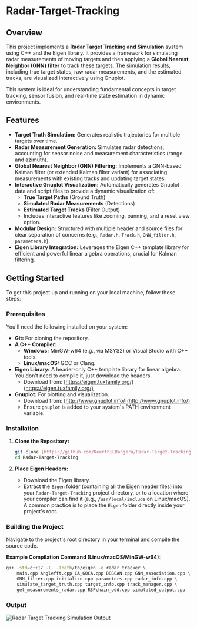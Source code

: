 # Radar-Target-Tracking

## Overview

This project implements a **Radar Target Tracking and Simulation** system using C++ and the Eigen library. It provides a framework for simulating radar measurements of moving targets and then applying a **Global Nearest Neighbor (GNN) filter** to track these targets. The simulation results, including true target states, raw radar measurements, and the estimated tracks, are visualized interactively using Gnuplot.

This system is ideal for understanding fundamental concepts in target tracking, sensor fusion, and real-time state estimation in dynamic environments.

## Features

* **Target Truth Simulation:** Generates realistic trajectories for multiple targets over time.
* **Radar Measurement Generation:** Simulates radar detections, accounting for sensor noise and measurement characteristics (range and azimuth).
* **Global Nearest Neighbor (GNN) Filtering:** Implements a GNN-based Kalman filter (or extended Kalman filter variant) for associating measurements with existing tracks and updating target states.
* **Interactive Gnuplot Visualization:** Automatically generates Gnuplot data and script files to provide a dynamic visualization of:
    * **True Target Paths** (Ground Truth)
    * **Simulated Radar Measurements** (Detections)
    * **Estimated Target Tracks** (Filter Output)
    * Includes interactive features like zooming, panning, and a reset view option.
* **Modular Design:** Structured with multiple header and source files for clear separation of concerns (e.g., `Radar.h`, `Track.h`, `GNN_filter.h`, `parameters.h`).
* **Eigen Library Integration:** Leverages the Eigen C++ template library for efficient and powerful linear algebra operations, crucial for Kalman filtering.

## Getting Started

To get this project up and running on your local machine, follow these steps:

### Prerequisites

You'll need the following installed on your system:

* **Git:** For cloning the repository.
* **A C++ Compiler:**
    * **Windows:** MinGW-w64 (e.g., via MSYS2) or Visual Studio with C++ tools.
    * **Linux/macOS:** GCC or Clang.
* **Eigen Library:** A header-only C++ template library for linear algebra. You don't need to compile it, just download the headers.
    * Download from: [https://eigen.tuxfamily.org/](https://eigen.tuxfamily.org/)
* **Gnuplot:** For plotting and visualization.
    * Download from: [http://www.gnuplot.info/](http://www.gnuplot.info/)
    * Ensure `gnuplot` is added to your system's PATH environment variable.

### Installation

1.  **Clone the Repository:**
    ```bash
    git clone [https://github.com/KeerthiLBangera/Radar-Target-Tracking.git](https://github.com/KeerthiLBangera/Radar-Target-Tracking.git)
    cd Radar-Target-Tracking
    ```

2.  **Place Eigen Headers:**
    * Download the Eigen library.
    * Extract the `Eigen` folder (containing all the Eigen header files) into your `Radar-Target-Tracking` project directory, or to a location where your compiler can find it (e.g., `/usr/local/include` on Linux/macOS). A common practice is to place the `Eigen` folder directly inside your project's root.

### Building the Project

Navigate to the project's root directory in your terminal and compile the source code.

**Example Compilation Command (Linux/macOS/MinGW-w64):**

```bash
g++ -std=c++17 -I. -Ipath/to/eigen -o radar_tracker \
    main.cpp Anglefft.cpp CA_GOCA.cpp DBSCAN.cpp GNN_association.cpp \
    GNN_filter.cpp initialize.cpp parameters.cpp radar_info.cpp \
    simulate_target_truth.cpp target_info.cpp track_manager.cpp \
    get_measurements_radar.cpp RSPchain_odd.cpp simulated_output.cpp
```
### Output
![Radar Target Tracking Simulation Output](images/radar_tracking_output.png)
